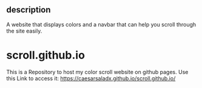 ## description 
 A website that displays colors and a navbar that can help you scroll through the site easily.

# scroll.github.io
This is a Repository to host my color scroll website on github pages. 
Use this Link to access it: 
https://caesarsaladx.github.io/scroll.github.io/ 
